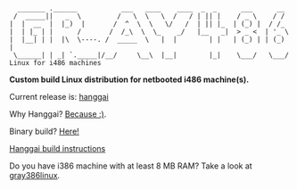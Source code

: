 ```
  _______ .______           ___   ____    ____  _  _      ___      __   
 /  _____||   _  \         /   \  \   \  /   / | || |    / _ \    / /   
|  |  __  |  |_)  |       /  ^  \  \   \/   /  | || |_  | (_) |  / /_   
|  | |_ | |      /       /  /_\  \  \_    _/   |__   _|  > _ <  | '_ \  
|  |__| | |  |\  \----. /  _____  \   |  |        | |   | (_) | | (_) | 
 \______| | _| `._____|/__/     \__\  |__|        |_|    \___/   \___/  
Linux for i486 machines
```

**Custom build Linux distribution for netbooted i486 machine(s).**

Current release is: [hanggai](https://github.com/marmolak/gray486linux/tree/master/releases/hanggai/)

Why Hanggai? [Because :)](https://www.youtube.com/watch?v=IGVD6hHnKjU).

Binary build? [Here!](https://github.com/marmolak/gray486linux/blob/master/releases/hanggai/bin/bzImage?raw=true)

[Hanggai build instructions](https://github.com/marmolak/gray486linux/tree/master/releases/hanggai/src#readme)

Do you have i386 machine with at least 8 MB RAM? Take a look at [gray386linux](https://github.com/marmolak/gray386linux).



